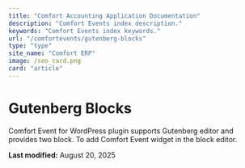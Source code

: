 ```yaml
---
title: "Comfort Accounting Application Documentation"
description: "Comfort Events index description."
keywords: "Comfort Events index keywords."
url: "/comfortevents/gutenberg-blocks"
type: "type"
site_name: "Comfort ERP"
image: /seo_card.png
card: "article"
---
```

# Gutenberg Blocks

Comfort Event for WordPress plugin supports Gutenberg editor and provides two block. To add Comfort Event widget in the block editor.


**Last modified:** August 20, 2025